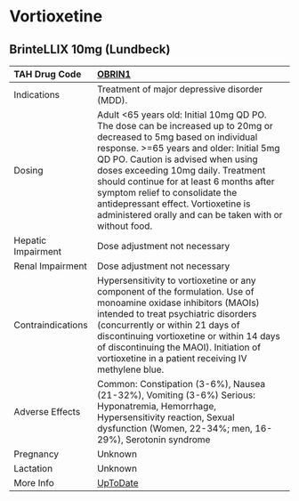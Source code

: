 # Vortioxetine

## BrinteLLIX 10mg (Lundbeck)

| TAH Drug Code      | [OBRIN1](https://www.tahsda.org.tw/drugs/hissearch.php?drug_code=OBRIN1)                                                                                                                                                                                                                                                                                                                                                     |
|:-------------------|:-----------------------------------------------------------------------------------------------------------------------------------------------------------------------------------------------------------------------------------------------------------------------------------------------------------------------------------------------------------------------------------------------------------------------------|
| Indications        | Treatment of major depressive disorder (MDD).                                                                                                                                                                                                                                                                                                                                                                                |
| Dosing             | Adult <65 years old: Initial 10mg QD PO. The dose can be increased up to 20mg or decreased to 5mg based on individual response. >=65 years and older: Initial 5mg QD PO. Caution is advised when using doses exceeding 10mg daily. Treatment should continue for at least 6 months after symptom relief to consolidate the antidepressant effect. Vortioxetine is administered orally and can be taken with or without food. |
| Hepatic Impairment | Dose adjustment not necessary                                                                                                                                                                                                                                                                                                                                                                                                |
| Renal Impairment   | Dose adjustment not necessary                                                                                                                                                                                                                                                                                                                                                                                                |
| Contraindications  | Hypersensitivity to vortioxetine or any component of the formulation. Use of monoamine oxidase inhibitors (MAOIs) intended to treat psychiatric disorders (concurrently or within 21 days of discontinuing vortioxetine or within 14 days of discontinuing the MAOI). Initiation of vortioxetine in a patient receiving IV methylene blue.                                                                                   |
| Adverse Effects    | Common: Constipation (3-6%), Nausea (21-32%), Vomiting (3-6%) Serious: Hyponatremia, Hemorrhage, Hypersensitivity reaction, Sexual dysfunction (Women, 22-34%; men, 16-29%), Serotonin syndrome                                                                                                                                                                                                                              |
| Pregnancy          | Unknown                                                                                                                                                                                                                                                                                                                                                                                                                      |
| Lactation          | Unknown                                                                                                                                                                                                                                                                                                                                                                                                                      |
| More Info          | [UpToDate](https://www.uptodate.com/contents/vortioxetine-drug-information)                                                                                                                                                                                                                                                                                                                                                  |

